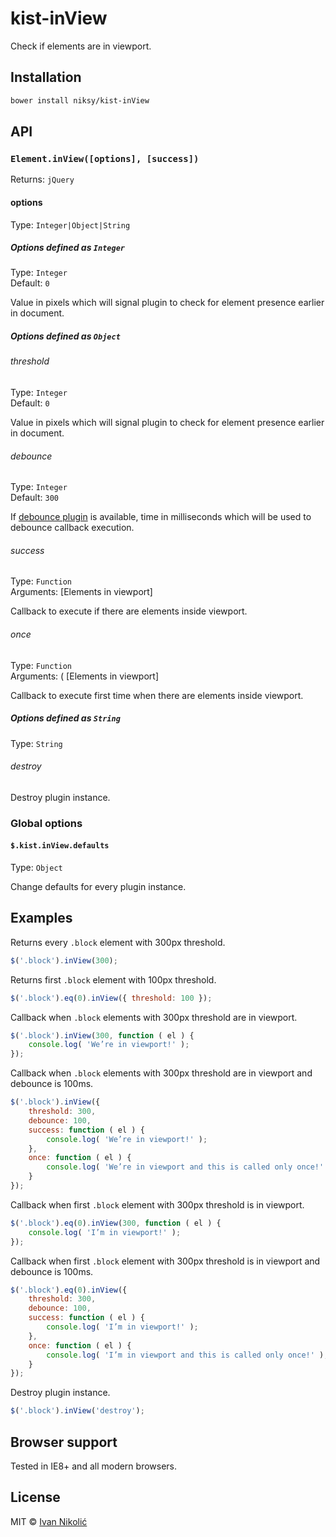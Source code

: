 # kist-inView

Check if elements are in viewport.

## Installation

```sh
bower install niksy/kist-inView
```

## API

### `Element.inView([options], [success])`

Returns: `jQuery`

#### options

Type: `Integer|Object|String`

##### Options defined as `Integer`

Type: `Integer`  
Default: `0`

Value in pixels which will signal plugin to check for element presence earlier in document.

##### Options defined as `Object`

###### threshold

Type: `Integer`  
Default: `0`

Value in pixels which will signal plugin to check for element presence earlier in document.

###### debounce

Type: `Integer`  
Default: `300`

If [debounce plugin](https://github.com/niksy/jquery-throttle-debounce) is available, time in milliseconds which will be used to debounce callback execution.

###### success

Type: `Function`  
Arguments: [Elements in viewport]

Callback to execute if there are elements inside viewport.

###### once

Type: `Function`  
Arguments: ( [Elements in viewport]

Callback to execute first time when there are elements inside viewport.

##### Options defined as `String`

Type: `String`

###### destroy

Destroy plugin instance.

### Global options

#### `$.kist.inView.defaults`

Type: `Object`

Change defaults for every plugin instance.

## Examples

Returns every `.block` element with 300px threshold.

```js
$('.block').inView(300);
```

Returns first `.block` element with 100px threshold.

```js
$('.block').eq(0).inView({ threshold: 100 });
```

Callback when `.block` elements with 300px threshold are in viewport.

```js
$('.block').inView(300, function ( el ) {
	console.log( 'We’re in viewport!' );
});
```

Callback when `.block` elements with 300px threshold are in viewport and debounce is 100ms.

```js
$('.block').inView({
	threshold: 300,
	debounce: 100,
	success: function ( el ) {
		console.log( 'We’re in viewport!' );
	},
	once: function ( el ) {
		console.log( 'We’re in viewport and this is called only once!' );
	}
});
```

Callback when first `.block` element with 300px threshold is in viewport.

```js
$('.block').eq(0).inView(300, function ( el ) {
	console.log( 'I’m in viewport!' );
});
```

Callback when first `.block` element with 300px threshold is in viewport and debounce is 100ms.

```js
$('.block').eq(0).inView({
	threshold: 300,
	debounce: 100,
	success: function ( el ) {
		console.log( 'I’m in viewport!' );
	},
	once: function ( el ) {
		console.log( 'I’m in viewport and this is called only once!' );
	}
});
```

Destroy plugin instance.

```js
$('.block').inView('destroy');
```

## Browser support

Tested in IE8+ and all modern browsers.

## License

MIT © [Ivan Nikolić](http://ivannikolic.com)
